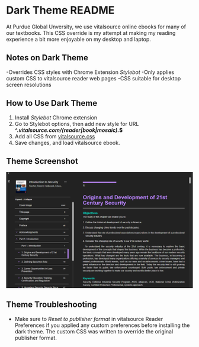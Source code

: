 # Dark Theme README
At Purdue Global Unversity, we use vitalsource online ebooks for many of our textbooks. This CSS override is my attempt at making my reading experience a bit more enjoyable on my desktop and laptop. 

## Notes on Dark Theme
-Overrides CSS styles with Chrome Extension *Stylebot*
-Only applies custom CSS to vitalsource reader web pages
-CSS suitable for desktop screen resolutions

## How to Use Dark Theme
1. Install *Stylebot* Chrome extension
2. Go to Stylebot options, then add new style for URL **^.*vitalsource\.com\/(reader|book|mosaic).*$**
3. Add all CSS from [vitalsource.css](/vitalsource.css)
4. Save changes, and load vitalsource ebook. 

## Theme Screenshot
![Theme Screenshot](/dark-theme.PNG)

## Theme Troubleshooting
- Make sure to *Reset to publisher format* in vitalsource Reader Preferences if you applied any custom preferences before installing the dark theme. The custom CSS was written to override the original publisher format.
